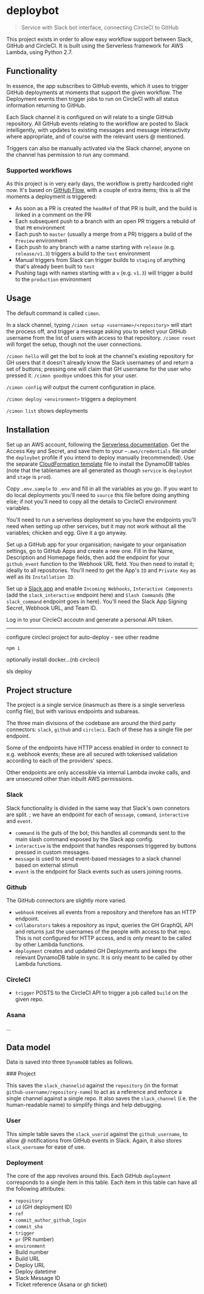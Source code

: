 # deploybot

> Service with Slack bot interface, connecting CircleCI to GitHub

This project exists in order to allow easy workflow support between Slack, GitHub and CircleCI. It is built using the Serverless framework for AWS Lambda, using Python 2.7.

## Functionality

In essence, the app subscribes to GitHub events, which it uses to trigger GitHub deployments at moments that support the given workflow. The Deployment events then trigger jobs to run on CircleCI with all status information returning to GitHub.

Each Slack channel it is configured on will relate to a single GitHub repository. All GitHub events relating to the workflow are posted to Slack intelligently, with updates to existing messages and message interactivity where appropriate, and of course with the relevant users @ mentioned.

Triggers can also be manually activated via the Slack channel; anyone on the channel has permission to run any command.

### Supported workflows

As this project is in very early days, the workflow is pretty hardcoded right now. It's based on [GitHub Flow](https://guides.github.com/introduction/flow/), with a couple of extra items; this is all the moments a deployment is triggered:

- As soon as a PR is created the `headRef` of that PR is built, and the build is linked in a comment on the PR
- Each subsequent push to a branch with an open PR triggers a rebuild of that `PR` environment
- Each push to `master` (usually a merge from a PR) triggers a build of the `Preview` environment
- Each push to any branch with a name starting with `release` (e.g. `release/v1.3`) triggers a build to the `test` environment
- Manual triggers from Slack can trigger builds to `staging` of anything that's already been built to `test`
- Pushing tags with names starting with a `v` (e.g. `v1.3`) will trigger a build to the `production` environment

## Usage

The default command is called `cimon`.

In a slack channel, typing `/cimon setup <username>/<repository>` will start the process off, and trigger a message asking you to select your GitHub username from the list of users with access to that repository. `/cimon reset` will forget the setup, though not the user connections.

`/cimon hello` will get the bot to look at the channel's existing repository for GH users that it doesn't already know the Slack usernames of and return a set of buttons; pressing one will claim that GH username for the user who pressed it. `/cimon goodbye` undoes this for your user.

`/cimon config` will output the current configuration in place.

`/cimon deploy <environment>` triggers a deployment

`/cimon list` shows deployments

## Installation

Set up an AWS account, following the [Serverless documentation](https://serverless.com/framework/docs/providers/aws/guide/credentials/). Get the Access Key and Secret, and save them to your `~.aws/credentials` file under the `deploybot` profile if you intend to deploy manually (recommended). Use the separate [CloudFormation template](./dynamoDB_cf.template) file to install the DynamoDB tables (note that the tablenames are all generated as though `service` is `deploybot` and `stage` is `prod`).

Copy `.env.sample` to `.env` and fill in all the variables as you go. If you want to do local deployments you'll need to `source` this file before doing anything else; if not you'll need to copy all the details to CircleCI environment variables.

You'll need to run a serverless deployment so you have the endpoints you'll need when setting up other services, but it may not work without all the variables; chicken and egg. Give it a go anyway.

Set up a GitHub app for your organisation; navigate to your organisation settings, go to GitHub Apps and create a new one. Fill in the Name, Description and Homepage fields, then add the endpoint for your `github_event` function to the Webhook URL field. You then need to install it; ideally to all repositories. You'll need to get the App's `ID` and `Private Key` as well as its `Installation ID`.

Set up a [Slack app](https://api.slack.com/apps/) and enable `Incoming Webhooks`, `Interactive Components` (add the `slack_interactive` endpoint here) and `Slash Commands` (the `slack_command` endpoint goes in here). You'll need the Slack App Signing Secret, Webhook URL, and Team ID.

Log in to your CircleCI accoutn and generate a personal API token.

---

configure circleci project for auto-deploy - see other readme

`npm i`

optionally install docker...(nb circleci)

sls deploy

## Project structure

The project is a single service (inasmuch as there is a single serverless config file), but with various endpoints and subareas.

The three main divisions of the codebase are around the third party connectors: `slack`, `github` and `circleci`. Each of these has a single file per endpoint.

Some of the endpoints have HTTP access enabled in order to connect to e.g. webhook events; these are all secured with tokenised validation according to each of the providers' specs.

Other endpoints are only accessible via internal Lambda invoke calls, and are unsecured other than inbuilt AWS permissions.

### Slack

Slack functionality is divided in the same way that Slack's own connetors are split. ; we have an endpoint for each of `message`, `command`, `interactive` and `event`.

- `command` is the guts of the bot; this handles all commands sent to the main slash command exposed by the Slack app config.
- `interactive` is the endpoint that handles responses triggered by buttons pressed in custom messages.
- `message` is used to send event-based messages to a slack channel based on external stimuli
- `event` is the endpoint for Slack events such as users joining rooms.

### Github

The GitHub connectors are slightly more varied.

- `webhook` receives all events from a repository and therefore has an HTTP endpoint.
- `collaborators` takes a repository as input, queries the GH GraphQL API and returns just the usernames of the people with access to that repo. This is not configured for HTTP access, and is only meant to be called by other Lambda functions.
- `deployment` creates and updated GH Deployments and keeps the relevant DynamoDB table in sync. It is only meant to be called by other Lambda functions.

### CircleCI

- `trigger` POSTS to the CircleCI API to trigger a job called `build` on the given repo.

### Asana

...

## Data model

Data is saved into three `DynamoDB` tables as follows.

### Project

This saves the `slack_channelid` against the `repository` (in the format `github-username/repository-name`) to act as a reference and enforce a single channel against a single repo. It also saves the `slack_channel` (i.e. the human-readable name) to simplify things and help debugging.

### User

This simple table saves the `slack_userid` against the `github_username`, to allow _@_ notifications from GitHub events in Slack. Again, it also stores `slack_username` for ease of use.

### Deployment

The core of the app revolves around this. Each GitHub `deployment` corresponds to a single item in this table. Each item in this table can have all the following attributes:

- `repository`
- `id` (GH deployment ID)
- `ref`
- `commit_author_github_login`
- `commit_sha`
- `trigger`
- `pr` (PR number)
- `environment`
- Build number
- Build URL
- Deploy URL
- Deploy datetime
- Slack Message ID
- Ticket reference (Asana or gh ticket)
